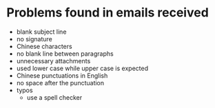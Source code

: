 # Problems found in emails received

*	blank subject line
*	no signature
*	Chinese characters
*	no blank line between paragraphs
*	unnecessary attachments
*	used lower case while upper case is expected
*	Chinese punctuations in English
*	no space after the punctuation 
*	typos
	- use a spell checker